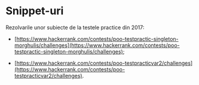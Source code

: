# Snippet-uri

Rezolvarile unor subiecte de la testele practice din 2017:

- [https://www.hackerrank.com/contests/poo-testpractic-singleton-morghulis/challenges](https://www.hackerrank.com/contests/poo-testpractic-singleton-morghulis/challenges);

- [https://www.hackerrank.com/contests/poo-testpracticvar2/challenges](https://www.hackerrank.com/contests/poo-testpracticvar2/challenges).
